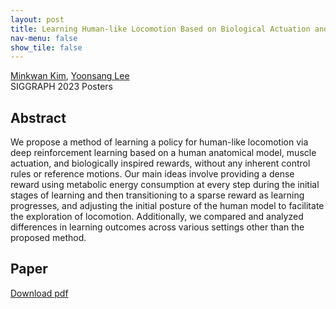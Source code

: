 ```yaml
---
layout: post
title: Learning Human-like Locomotion Based on Biological Actuation and Rewards
nav-menu: false
show_tile: false
---
```


[Minkwan Kim](../people/minkwan-kim.html), [Yoonsang Lee](../people/yoonsang-lee.html)  
SIGGRAPH 2023 Posters

## Abstract
We propose a method of learning a policy for human-like locomotion via deep reinforcement learning based on a human anatomical model, muscle actuation, and biologically inspired rewards, without any inherent control rules or reference motions.
Our main ideas involve providing a dense reward using metabolic energy consumption at every step during the initial stages of learning and then transitioning to a sparse reward as learning progresses,
and adjusting the initial posture of the human model to facilitate the exploration of locomotion.
Additionally, we compared and analyzed differences in learning outcomes across various settings other than the proposed method.


## Paper
[Download pdf](https://gitcgr.hanyang.ac.kr/publications/2023-learning-human-like/learning-human-like-preprint.pdf)  

<!--
## Video 
<div id="iframe_container"> <div id="iframe">
<iframe width="1536" height="864" src="https://www.youtube.com/embed/N357UBDALpw" title="Interactive Character Path-Following using Long-Horizon Motion Matching with Revised Future Queries" frameborder="0" allow="accelerometer; autoplay; clipboard-write; encrypted-media; gyroscope; picture-in-picture; web-share" allowfullscreen></iframe>
</div></div>  
-->
